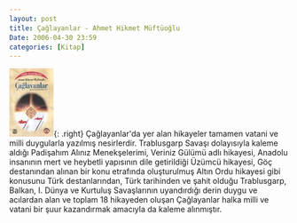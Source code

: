 ```yaml
---
layout: post
title: Çağlayanlar - Ahmet Hikmet Müftüoğlu
Date: 2006-04-30 23:59
categories: [Kitap]
---
```


![Çağlayanlar][]{: .right} Çağlayanlar'da yer alan hikayeler tamamen vatani ve
milli duygularla yazılmış nesirlerdir. Trablusgarp Savaşı dolayısıyla
kaleme aldığı Padişahım Alınız Menekşelerimi, Veriniz Gülümü adlı
hikayesi, Anadolu insanının mert ve heybetli yapısının dile getirildiği
Üzümcü hikayesi, Göç destanından alınan bir konu etrafında oluşturulmuş
Altın Ordu hikayesi gibi konusunu Türk destanlarından, Türk tarihinden
ve şahit olduğu Trablusgarp, Balkan, I. Dünya ve Kurtuluş Savaşlarının
uyandırdığı derin duygu ve acılardan alan ve toplam 18 hikayeden oluşan
Çağlayanlar halka milli ve vatani bir şuur kazandırmak amacıyla da
kaleme alınmıştır.

  [Çağlayanlar]: /images/caglayanlar.jpg
    "Çağlayanlar"
